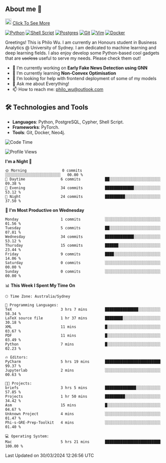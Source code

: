 ## About me 🤗

<a href="#"><img src="https://media.giphy.com/media/hvRJCLFzcasrR4ia7z/giphy.gif" width="20px" height="20px"></a> [Click To See More](https://philowu.notion.site/philowu/Philo-Hao-Wu-8bc7b2a81217493399d7db22df70fbfd)

[![Python](https://img.shields.io/badge/python-3670A0?style=for-the-badge&logo=python&logoColor=ffdd54)](#)
[![Shell Script](https://img.shields.io/badge/shell_script-%23121011.svg?style=for-the-badge&logo=gnu-bash&logoColor=white)](#)
[![Postgres](https://img.shields.io/badge/postgres-%23316192.svg?style=for-the-badge&logo=postgresql&logoColor=white)](#)
[![Git](https://img.shields.io/badge/git-%23F05033.svg?style=for-the-badge&logo=git&logoColor=white)](#)
[![Vim](https://img.shields.io/badge/VIM-%2311AB00.svg?style=for-the-badge&logo=vim&logoColor=white)](#)
[![Docker](https://img.shields.io/badge/docker-%230db7ed.svg?style=for-the-badge&logo=docker&logoColor=white)](#)

Greetings! This is Philo Wu. I am currently an Honours student in Business Analytics \@ University of Sydney. I am dedicated to machine learning and deep learning fields. I also enjoy develop some Python-based cool gadgets that are ~~useless~~ useful to serve my needs. Please check them out!

- 🔭 I’m currently working on **Early Fake News Detection using GNN**
- 🌱 I’m currently learning **Non-Convex Optimisation**
- 🤔 I’m looking for help with frontend deployment of some of my models
- 💬 Ask me about Everything!
- 📫 How to reach me: philo_wu@outlook.com

## 🛠 Technologies and Tools
- **Languages**: Python, PostgreSQL, Cypher, Shell Script.
- **Frameworks**: PyTorch.
- **Tools**: Git, Docker, Neo4j.

<!--START_SECTION:waka-->
![Code Time](http://img.shields.io/badge/Code%20Time-66%20hrs%2058%20mins-blue)

![Profile Views](http://img.shields.io/badge/Profile%20Views-1-blue)

**I'm a Night 🦉** 

```text
🌞 Morning                0 commits           ░░░░░░░░░░░░░░░░░░░░░░░░░   00.00 % 
🌆 Daytime                6 commits           ██░░░░░░░░░░░░░░░░░░░░░░░   09.38 % 
🌃 Evening                34 commits          █████████████░░░░░░░░░░░░   53.12 % 
🌙 Night                  24 commits          █████████░░░░░░░░░░░░░░░░   37.50 % 
```
📅 **I'm Most Productive on Wednesday** 

```text
Monday                   1 commits           ░░░░░░░░░░░░░░░░░░░░░░░░░   01.56 % 
Tuesday                  5 commits           ██░░░░░░░░░░░░░░░░░░░░░░░   07.81 % 
Wednesday                34 commits          █████████████░░░░░░░░░░░░   53.12 % 
Thursday                 15 commits          ██████░░░░░░░░░░░░░░░░░░░   23.44 % 
Friday                   9 commits           ████░░░░░░░░░░░░░░░░░░░░░   14.06 % 
Saturday                 0 commits           ░░░░░░░░░░░░░░░░░░░░░░░░░   00.00 % 
Sunday                   0 commits           ░░░░░░░░░░░░░░░░░░░░░░░░░   00.00 % 
```


📊 **This Week I Spent My Time On** 

```text
🕑︎ Time Zone: Australia/Sydney

💬 Programming Languages: 
TeX                      3 hrs 7 mins        ███████████████░░░░░░░░░░   58.34 % 
LaTeX source file        1 hr 37 mins        ████████░░░░░░░░░░░░░░░░░   30.18 % 
XML                      11 mins             █░░░░░░░░░░░░░░░░░░░░░░░░   03.67 % 
PDF                      11 mins             █░░░░░░░░░░░░░░░░░░░░░░░░   03.49 % 
Python                   7 mins              █░░░░░░░░░░░░░░░░░░░░░░░░   02.23 % 

🔥 Editors: 
PyCharm                  5 hrs 19 mins       █████████████████████████   99.37 % 
Jupyterlab               2 mins              ░░░░░░░░░░░░░░░░░░░░░░░░░   00.63 % 

🐱‍💻 Projects: 
briefs                   3 hrs 5 mins        ██████████████░░░░░░░░░░░   57.85 % 
Projects                 1 hr 50 mins        █████████░░░░░░░░░░░░░░░░   34.42 % 
Asm                      15 mins             █░░░░░░░░░░░░░░░░░░░░░░░░   04.67 % 
Unknown Project          4 mins              ░░░░░░░░░░░░░░░░░░░░░░░░░   01.47 % 
Phi-s-GRE-Prep-Toolkit   4 mins              ░░░░░░░░░░░░░░░░░░░░░░░░░   01.40 % 

💻 Operating System: 
Mac                      5 hrs 21 mins       █████████████████████████   100.00 % 
```


 Last Updated on 30/03/2024 12:26:56 UTC
<!--END_SECTION:waka-->
